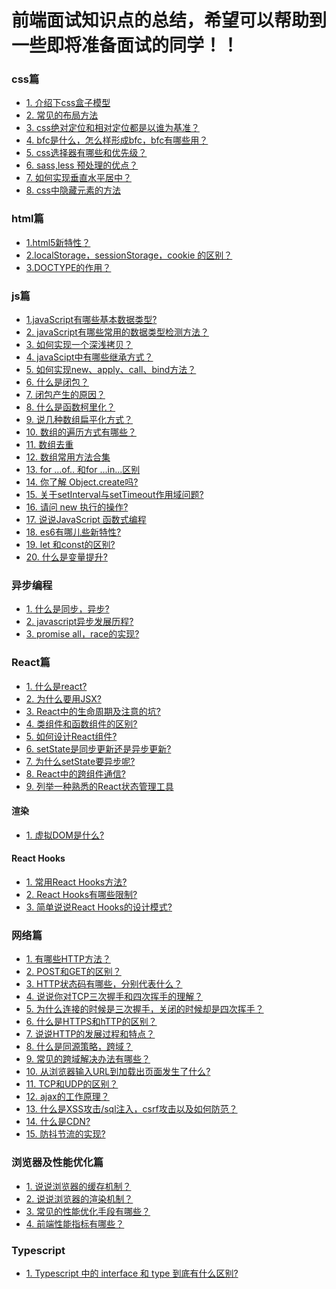 

# 前端面试知识点的总结，希望可以帮助到一些即将准备面试的同学！！

### css篇
* [1. 介绍下css盒子模型]()
* [2. 常见的布局方法]()
* [3. css绝对定位和相对定位都是以谁为基准？]()
* [4. bfc是什么，怎么样形成bfc，bfc有哪些用？]()
* [5. css选择器有哪些和优先级？]()
* [6. sass,less 预处理的优点？]()
* [7. 如何实现垂直水平居中？]()
* [8. css中隐藏元素的方法]()



### html篇
* [1.html5新特性？](https://github.com/hzeyuan/Blog/blob/master/HTML5/html_1.md/#1html5新特性)
* [2.localStorage，sessionStorage，cookie 的区别？](https://github.com/hzeyuan/Blog/blob/master/HTML5/html_1.md#2localstoragesessionstoragecookie-%E7%9A%84%E5%8C%BA%E5%88%AB)
* [3.DOCTYPE的作用？](https://github.com/hzeyuan/Blog/blob/master/HTML5/html_1.md#3doctype%E7%9A%84%E4%BD%9C%E7%94%A8)


### js篇
* [1.javaScript有哪些基本数据类型?](https://github.com/hzeyuan/Blog/blob/master/JavaScript/js.md#1-javascript有哪些基本数据类型)
* [2. javaScript有哪些常用的数据类型检测方法？](https://github.com/hzeyuan/Blog/blob/master/JavaScript/js.md#2-javascript有哪些常用的数据类型检测方法)
* [3. 如何实现一个深浅拷贝？](https://github.com/hzeyuan/Blog/blob/master/JavaScript/js.md#3-如何实现一个深浅拷贝)
* [4. javaScipt中有哪些继承方式？](https://github.com/hzeyuan/Blog/blob/master/JavaScript/js.md#4-javaScipt中有哪些继承方式)
* [5. 如何实现new、apply、call、bind方法？](https://github.com/hzeyuan/Blog/blob/master/JavaScript/js.md#5-如何实现newapplycallbind方法)
* [6. 什么是闭包？](https://github.com/hzeyuan/Blog/blob/master/JavaScript/js.md#6-什么是闭包)
* [7. 闭包产生的原因？](https://github.com/hzeyuan/Blog/blob/master/JavaScript/js.md#7-闭包产生的原因)
* [8. 什么是函数柯里化？](https://github.com/hzeyuan/Blog/blob/master/JavaScript/js.md#8-什么是函数柯里化)
* [9. 说几种数组扁平化方式？](https://github.com/hzeyuan/Blog/blob/master/JavaScript/js.md#9-数组扁平化)
* [10. 数组的遍历方式有哪些？](https://github.com/hzeyuan/Blog/blob/master/JavaScript/js.md#9-数组的遍历)
* [11. 数组去重](https://github.com/hzeyuan/Blog/blob/master/JavaScript/js.md#11-数组去重)
* [12. 数组常用方法合集](https://github.com/hzeyuan/Blog/blob/master/JavaScript/js.md#11-数组常用方法合集)
* [13. for ...of.. 和for ...in...区别](https://github.com/hzeyuan/Blog/blob/master/JavaScript/js.md#13-for-of-和for-in区别)
* [14. 你了解 Object.create吗?](https://github.com/hzeyuan/Blog/blob/master/JavaScript#14-你了解-objectcreate吗)
* [15. 关于setInterval与setTimeout作用域问题?](https://github.com/hzeyuan/Blog/blob/master/JavaScript/js.md#15-关于setinterval与settimeout作用域问题)
* [16. 请问 new 执行的操作?](https://github.com/hzeyuan/Blog/blob/master/JavaScript/js.md#16-请问-new-执行的操作)
* [17. 说说JavaScript 函数式编程](https://github.com/hzeyuan/Blog/blob/master/JavaScript/js.md#17-说说javascript-函数式编程)
* [18. es6有哪儿些新特性?](https://github.com/hzeyuan/Blog/blob/master/JavaScript/js.md#18-es6有哪儿些新特性)
* [19. let 和const的区别?](https://github.com/hzeyuan/Blog/blob/master/JavaScript/js.md#19-varlet-和const的区别)
* [20. 什么是变量提升?](https://github.com/hzeyuan/Blog/blob/master/JavaScript/js.md#20-什么是变量提升)


### 异步编程

* [1. 什么是同步，异步?](https://github.com/hzeyuan/Blog/blob/master/JavaScript/js_1.md#1-什么是同步异步)
* [2. javascript异步发展历程?](https://github.com/hzeyuan/Blog/blob/master/JavaScript/js_1.md#2-javascript异步发展历程)
* [3. promise all，race的实现?](https://github.com/hzeyuan/Blog/blob/master/JavaScript/js_1.md#)


### React篇
* [1. 什么是react?](https://github.com/hzeyuan/Blog/blob/master/React/react_basic_1.md#1-什么是react)
* [2. 为什么要用JSX?](https://github.com/hzeyuan/Blog/blob/master/React/react_basic_1.md#2-为什么要用JSX)
* [3. React中的生命周期及注意的坑?](https://github.com/hzeyuan/Blog/blob/master/React/react_basic_2.md#3-React中的生命周期及注意的坑)
* [4. 类组件和函数组件的区别?](https://github.com/hzeyuan/Blog/blob/master/React/react_basic_3.md#1-类组件和函数组件的区别)
* [5. 如何设计React组件?](https://github.com/hzeyuan/Blog/blob/master/React/react_basic_4.md#2-如何设计React组件)
* [6. setState是同步更新还是异步更新?](https://github.com/hzeyuan/Blog/blob/master/React/react_state_1.md#1-setState是同步更新还是异步更新)
* [7. 为什么setState要异步呢?](https://github.com/hzeyuan/Blog/blob/master/React/react_state_1.md#7-为什么setState要异步呢)
* [8. React中的跨组件通信?](https://github.com/hzeyuan/Blog/blob/master/React/react_state_1.md#8-React中的跨组件通信)
* [9. 列举一种熟悉的React状态管理工具](https://github.com/hzeyuan/Blog/blob/master/React/react_state_1.md#9-列举一种熟悉的React状态管理工具)

#### 渲染
* [1. 虚拟DOM是什么?](https://github.com/hzeyuan/Blog/blob/master/React/react_render_1.md#1-虚拟DOM是什么)

#### React Hooks
* [1. 常用React Hooks方法?](https://github.com/hzeyuan/Blog/blob/master/React/react_hooks_1.md#1-常用react-hooks方法)
* [2. React Hooks有哪些限制?](https://github.com/hzeyuan/Blog/blob/master/React/react_hooks_1.md#2-react-hooks有哪些限制)
* [3. 简单说说React Hooks的设计模式?](https://github.com/hzeyuan/Blog/blob/master/React/react_hooks_1.md#3-简单说说react-hooks的设计模式)


### 网络篇

* [1. 有哪些HTTP方法？](https://github.com/hzeyuan/Blog/blob/master/web/network.md#1-有哪些http方法)
* [2. POST和GET的区别？](https://github.com/hzeyuan/Blog/blob/master/web/network.md#2-POST和GET的区别)
* [3. HTTP状态码有哪些，分别代表什么？](https://github.com/hzeyuan/Blog/blob/master/web/network.md#3-http状态码有哪些分别代表什么)
* [4. 说说你对TCP三次握手和四次挥手的理解？](https://github.com/hzeyuan/Blog/blob/master/web/network.md#4-说说你对TCP三次握手和四次挥手的理解)
* [5. 为什么连接的时候是三次握手，关闭的时候却是四次挥手？](https://github.com/hzeyuan/Blog/blob/master/web/network.md#5-为什么连接的时候是三次握手关闭的时候却是四次挥手)
* [6. 什么是HTTPS和hTTP的区别？](https://github.com/hzeyuan/Blog/blob/master/web/network.md#6-什么是HTTPS和hTTP的区别)
* [7. 说说HTTP的发展过程和特点？](https://github.com/hzeyuan/Blog/blob/master/web/network.md#7-说说HTTP的发展过程和特点)
* [8. 什么是同源策略，跨域？](https://github.com/hzeyuan/Blog/blob/master/web/network.md#8-什么是同源策略跨域)
* [9. 常见的跨域解决办法有哪些？](https://github.com/hzeyuan/Blog/blob/master/web/network.md#9-常见的跨域解决办法有哪些)
* [10. 从浏览器输入URL到加载出页面发生了什么?](https://github.com/hzeyuan/Blog/blob/master/web/network.md#10-从浏览器输入URL到加载出页面发生了什么)
* [11. TCP和UDP的区别？](https://github.com/hzeyuan/Blog/blob/master/web/network.md#11-TCP和UDP的区别)
* [12. ajax的工作原理？](https://github.com/hzeyuan/Blog/blob/master/web/network.md#12-ajax的工作原理)
* [13. 什么是XSS攻击/sql注入，csrf攻击以及如何防范？](https://github.com/hzeyuan/Blog/blob/master/web/network.md#13-什么是xss攻击sql注入csrf攻击以及如何防范)
* [14. 什么是CDN?](https://github.com/hzeyuan/Blog/blob/master/web/network.md#14-什么是cdn)
* [15. 防抖节流的实现?](https://github.com/hzeyuan/Blog/blob/master/web/network.md#15-防抖节流的实现)


### 浏览器及性能优化篇

* [1. 说说浏览器的缓存机制？](https://github.com/hzeyuan/Blog/blob/master/web/web.md#1-说说浏览器的缓存机制)
* [2. 说说浏览器的渲染机制？](https://github.com/hzeyuan/Blog/blob/master/web/web.md#2-说说浏览器的渲染机制)
* [3. 常见的性能优化手段有哪些？](https://github.com/hzeyuan/Blog/blob/master/web/web.md#3-常见的性能优化手段有哪些)
* [4. 前端性能指标有哪些？](https://github.com/hzeyuan/Blog/blob/master/web/web.md#4-前端性能指标有哪些)


### Typescript

* [1. Typescript 中的 interface 和 type 到底有什么区别?]()


